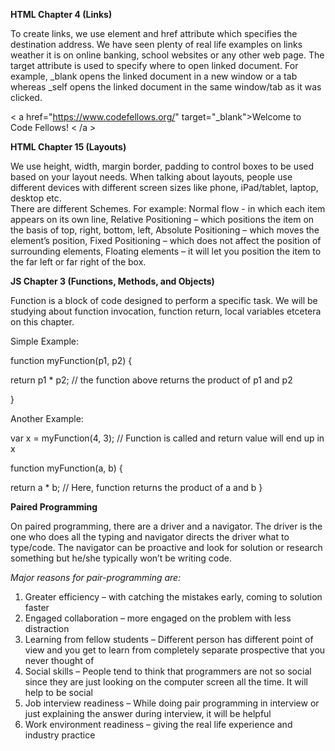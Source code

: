 
<strong>HTML Chapter 4 (Links)</strong>

To create links, we use <a> element and href attribute which specifies the destination address. We have seen plenty of real life examples on links weather it is on online banking, school websites or any other web page. The target attribute is used to specify where to open linked document. For example, _blank opens the linked document in a new window or a tab whereas _self opens the linked document in the same window/tab as it was clicked.
 
<  a href="https://www.codefellows.org/" target="_blank">Welcome to Code Fellows!  < /a >


<strong>HTML Chapter 15 (Layouts)</strong>

We use height, width, margin border, padding to control boxes to be used based on your layout needs. When talking about layouts, people use different devices with different screen sizes like phone, iPad/tablet, laptop, desktop etc.  
There are different Schemes. For example: Normal flow - in which each item appears on its own line, Relative Positioning – which positions the item on the basis of top, right, bottom, left, Absolute Positioning – which moves the element’s position, Fixed Positioning – which does not affect the position of surrounding elements, Floating elements – it will let you position the item to the far left or far right of the box.

<strong>JS Chapter 3 (Functions, Methods, and Objects) </strong>

Function is a block of code designed to perform a specific task. We will be studying about function invocation, function return, local variables etcetera on this chapter. 

Simple Example:

function myFunction(p1, p2) {

  return p1 * p2;                                         // the function above returns the product of p1 and p2
  
}

Another Example:

var x = myFunction(4, 3);                                  // Function is called and return value will end up in x

function myFunction(a, b) {

  return a * b;                                             // Here, function returns the product of a and b
} 



<strong>Paired Programming</strong>

On paired programming, there are a driver and a navigator. The driver is the one who does all the typing and navigator directs the driver what to type/code. The navigator can be proactive and look for solution or research something but he/she typically won’t be writing code. 

<em>Major reasons for pair-programming are: </em>
1.	Greater efficiency – with catching the mistakes early, coming to solution faster
2.	Engaged collaboration – more engaged on the problem with less distraction
3.	Learning from fellow students – Different person has different point of view and you get to learn from completely separate prospective that you never thought of
4.	Social skills – People tend to think that programmers are not so social since they are just looking on the computer screen all the time. It will help to be social
5.	Job interview readiness – While doing pair programming in interview or just explaining the answer during interview, it will be helpful
6.	Work environment readiness – giving the real life experience and industry practice
